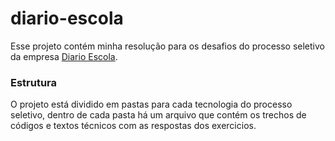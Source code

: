 # diario-escola

Esse projeto contém minha resolução para os desafios do processo seletivo da empresa [Diario Escola](https://diarioescola.com.br/).

### Estrutura
O projeto está dividido em pastas para cada tecnologia do processo seletivo, 
dentro de cada pasta há um arquivo que contém os trechos de códigos e textos técnicos com as respostas dos exercicios. 
